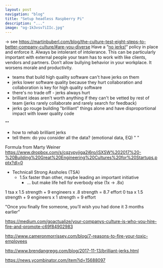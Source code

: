 ```yaml
---
layout: post
navigation: "blog"
title: "Setup headless Raspberry Pi"
description: "..."
image: "og-1k3vsv7iIIc.jpg"
---
```



-> see https://martinbuberl.com/blog/the-culture-test-eight-steps-to-better-company-culture/#are-you-diverse
Have a “<a target="_blank" href="http://en.wikipedia.org/wiki/The_No_Asshole_Rule">no jerks!</a>“ policy in place and enforce it. Always be intolerant of intolerance. This can be particularly important with external people your team has to work with like clients, vendors and partners. Don’t allow bullying behavior in your workplace. It worsens morale and productivity.


- teams that build high quality software can't have jerks on them
- jerks lower software quality because they hurt collaboration and collaboration is key for high quality software
- ‎there's no trade off - jerks always hurt
- ‎brilliant ideas aren't worth anything if they can't be vetted by rest of team (jerks rarely collaborate and rarely search for feedback)
- ‎jerks go rouge building "brilliant" things alone and have disproportional impact with lower quality code

""
- ‎how to rehab brilliant jerks
- ‎tell them: do you consider all the data? (emotional data, EQ)
"
"

Formula from Marty Weiner
https://www.dropbox.com/s/cqzypyjiga2i6ro/iSXSW%202017%20-%20Building%20Great%20Engineering%20Cultures%20for%20Startups.pptx?dl=0

- Technicall Strong Assholes (TSA)
  - 1.5x faster than other, maybe leading an important initiative
    - ... but make life hell for everbody else (1x -> .8x)

1 tsa x 1.5 strength + 9 engineers x .8 strength = 8.7 effort
0 tsa x 1.5 strength + 9 engineers x 1 strength = 9 effort

"Once you finally fire someone, you’ll wish you had done it 3 months earlier"

https://medium.com/goactualize/your-companys-culture-is-who-you-hire-fire-and-promote-c69f84902983

http://www.cameronmorrissey.com/blog/7-reasons-to-fire-your-toxic-employees

http://www.brendangregg.com/blog/2017-11-13/brilliant-jerks.html

https://news.ycombinator.com/item?id=15688097